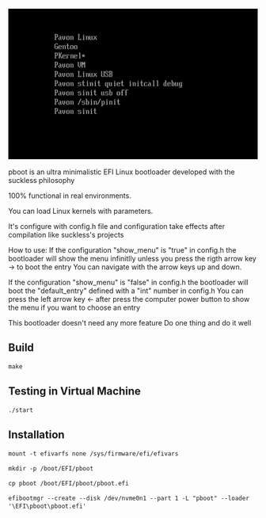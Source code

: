 ![bootloader](bootloader.png)

pboot is an ultra minimalistic EFI Linux bootloader developed with the suckless philosophy

100% functional in real environments.

You can load Linux kernels with parameters.

It's configure with config.h file and configuration take effects after compilation
like suckless's projects

How to use:
If the configuration "show_menu" is "true" in config.h the bootloader will show
the menu infinitlly unless you press the rigth arrow key -> to boot the entry
You can navigate with the arrow keys up and down.

If the configuration "show_menu" is "false" in config.h the bootloader
will boot the "default_entry" defined with a "int" number in config.h
You can press the left arrow key <- after press the computer power button
to show the menu if you want to choose an entry

This bootloader doesn't need any more feature
Do one thing and do it well

## Build
```
make
```

## Testing in Virtual Machine
```
./start
```

## Installation
```
mount -t efivarfs none /sys/firmware/efi/efivars
```
```
mkdir -p /boot/EFI/pboot
```
```
cp pboot /boot/EFI/pboot/pboot.efi
```
```
efibootmgr --create --disk /dev/nvme0n1 --part 1 -L "pboot" --loader '\EFI\pboot\pboot.efi'
```
